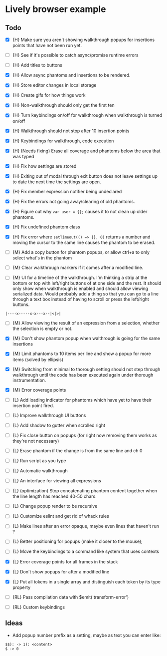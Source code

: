 

# Lively browser example

## Todo

- [x] {H} Make sure you aren't showing walkthrough popups for insertions points that have not been run yet.
- [ ] {H} See if it's possible to catch async/promise runtime errors
- [ ] {H} Add titles to buttons
- [x] {H} Allow async phantoms and insertions to be rendered.
- [x] {H} Store editor changes in local storage
- [x] {H} Create gifs for how things work
- [x] {H} Non-walkthrough should only get the first ten
- [x] {H} Turn keybindings on/off for walkthrough when walkthrough is turned on/off
- [x] {H} Walkthrough should not stop after 10 insertion points
- [x] {H} Keybindings for walkthrough, code execution
- [x] {H} (Needs fixing) Erase all coverage and phantoms below the area that was typed
- [x] {H} Fix how settings are stored
- [x] {H} Exiting out of modal through exit button does not leave settings up to date the next time the settings are open.
- [x] {H} Fix member expression notifier being undeclared
- [x] {H} Fix the errors not going away/clearing of old phantoms.
- [x] {H} Figure out why `var user = {};` causes it to not clean up older phantoms.
- [x] {H} Fix undefined phantom class
- [x] {H} Fix error where `setTimeout(() => {}, 0)` returns a number and moving the cursor to the same line causes the phantom to be erased.

- [ ] {M} Add a copy button for phantom popups, or allow ctrl+a to only select what's in the phantom
- [ ] {M} Clear walkthrough markers if it comes after a modified line.
- [ ] {M} UI for a timeline of the walkthrough. I'm thinking a strip at the bottom or top with left/right buttons of at one side and the rest. It should only show when walkthrough is enabled and should allow viewing serialized data. Would probably add a thing so that you can go to a line through a text box instead of having to scroll or press the left/right buttons.
 ```
 |----x-----x-x---x--|<|>|
 ```
- [ ] {M} Allow viewing the result of an expression from a selection, whether the selection is empty or not.
- [x] {M} Don't show phantom popup when walthrough is going for the same insertions
- [x] {M} Limit phantoms to 10 items per line and show a popup for more items (solved by ellipsis)
- [x] {M} Switching from minimal to thorough setting should not step through walkthrough until the code has been executed again under thorough instrumentation.
- [x] {M} Error coverage points

- [ ] {L} Add loading indicator for phantoms which have yet to have their insertion point fired.
- [ ] {L} Improve walkthrough UI buttons
- [ ] {L} Add shadow to gutter when scrolled right
- [ ] {L} Fix close button on popups (for right now removing them works as they're not necessary)
- [ ] {L} Erase phantom if the change is from the same line and ch 0
- [ ] {L} Run script as you type
- [ ] {L} Automatic walkthrough
- [ ] {L} An interface for viewing all expressions
- [ ] {L} (optimization) Stop concatenating phantom content together when the line length has reached 40-50 chars.
- [ ] {L} Change popup render to be recursive
- [ ] {L} Customize eslint and get rid of whack rules
- [ ] {L} Make lines after an error opaque, maybe even lines that haven't run ?
- [ ] {L} Better positioning for popups (make it closer to the mouse);
- [ ] {L} Move the keybindings to a command like system that uses contexts
- [x] {L} Error coverage points for all frames in the stack
- [x] {L} Don't show popups for after a modified line
- [x] {L} Put all tokens in a single array and distinguish each token by its type property

- [ ] {RL} Pass compilation data with $emit('transform-error')
- [ ] {RL} Custom keybindings





## Ideas

- Add popup number prefix as a setting, maybe as text you can enter like:
 ```
 $$): -> 1): <content>
 $ -> 0
 ```
